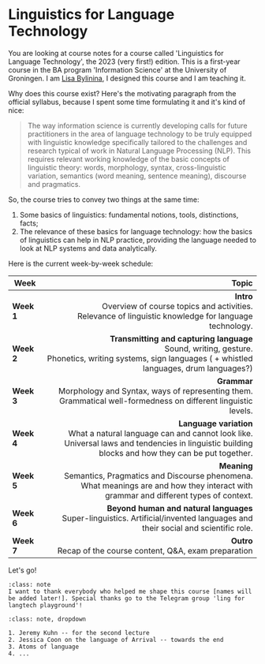 # Linguistics for Language Technology

You are looking at course notes for a course called 'Linguistics for Language Technology', the 2023 (very first!) edition. This is a first-year course in the BA program 'Information Science' at the University of Groningen. I am [Lisa Bylinina](https://bylinina.github.io/), I designed this course and I am teaching it.

Why does this course exist? Here's the motivating paragraph from the official syllabus, because I spent some time formulating it and it's kind of nice:

> The way information science is currently developing calls for future practitioners in the area of language technology to be truly equipped with linguistic knowledge specifically tailored to the challenges and research typical of work in Natural Language Processing (NLP). This requires relevant working knowledge of the basic concepts of linguistic theory: words, morphology, syntax, cross-linguistic variation, semantics (word meaning, sentence meaning), discourse and pragmatics.

So, the course tries to convey two things at the same time: 



1. Some basics of linguistics: fundamental notions, tools, distinctions, facts;
2. The relevance of these basics for language technology: how the basics of linguistics can help in NLP practice, providing the language needed to look at NLP systems and data analytically.

<!---               
```{note}
Here is a note
```
-->

Here is the current week-by-week schedule:


|    Week        |      Topic      |
|----------|-------------:|
| **Week 1** |  **Intro** <br>Overview of course topics and activities. <br>Relevance of linguistic knowledge for language technology. |
| **Week 2** |  **Transmitting and capturing language** <br>Sound, writing, gesture. <br>Phonetics, writing systems, sign languages ( + whistled languages, drum languages?) |
| **Week 3** |  **Grammar** <br>Morphology and Syntax, ways of representing them. <br>Grammatical well-formedness on different linguistic levels. |
| **Week 4** |  **Language variation** <br>What a natural language can and cannot look like. <br>Universal laws and tendencies in linguistic building blocks and how they can be put together. |
| **Week 5** | **Meaning** <br>Semantics, Pragmatics and Discourse phenomena. <br>What meanings are and how they interact with grammar and different types of context. |
| **Week 6** |  **Beyond human and natural languages** <br>Super-linguistics. Artificial/invented languages and their social and scientific role. |
| **Week 7** |  **Outro** <br>Recap of the course content, Q&A, exam preparation |


Let's go!


`````{admonition} Acknowledgements
:class: note
I want to thank everybody who helped me shape this course [names will be added later!]. Special thanks go to the Telegram group 'ling for langtech playground'!
`````

`````{admonition} Presentation choice!
:class: note, dropdown

1. Jeremy Kuhn -- for the second lecture
2. Jessica Coon on the language of Arrival -- towards the end
3. Atoms of language
4. ...
`````



